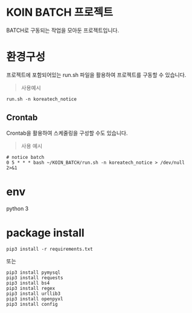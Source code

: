# KOIN BATCH 프로젝트

BATCH로 구동되는 작업을 모아둔 프로젝트입니다.

# 환경구성

프로젝트에 포함되어있는 run.sh 파일을 활용하여 프로젝트를 구동할 수 있습니다.

> 사용예시

```shell
run.sh -n koreatech_notice 
```

## Crontab

Crontab을 활용하여 스케줄링을 구성할 수도 있습니다.

> 사용 예시

```shell
# notice batch
0 5 * * * bash ~/KOIN_BATCH/run.sh -n koreatech_notice > /dev/null 2>&1
```

# env
python 3

# package install
```
pip3 install -r requirements.txt
```
또는
```
pip3 install pymysql
pip3 install requests
pip3 install bs4
pip3 install regex
pip3 install urllib3
pip3 install openpyxl
pip3 install config
```

